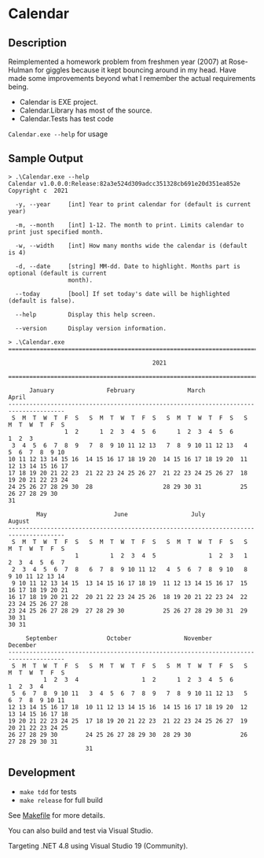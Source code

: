 # Calendar

## Description
Reimplemented a homework problem from freshmen year (2007) at Rose-Hulman for giggles because it kept bouncing around in my head. Have made some improvements beyond what I remember the actual requirements being.

* Calendar is EXE project. 
* Calendar.Library has most of the source. 
* Calendar.Tests has test code

`Calendar.exe --help` for usage

## Sample Output
```
> .\Calendar.exe --help
Calendar v1.0.0.0:Release:82a3e524d309adcc351328cb691e20d351ea852e
Copyright c  2021

  -y, --year     [int] Year to print calendar for (default is current year)

  -m, --month    [int] 1-12. The month to print. Limits calendar to print just specified month.

  -w, --width    [int] How many months wide the calendar is (default is 4)

  -d, --date     [string] MM-dd. Date to highlight. Months part is optional (default is current
                 month).

  --today        [bool] If set today's date will be highlighted (default is false).

  --help         Display this help screen.

  --version      Display version information.

```

```
> .\Calendar.exe
======================================================================================

                                         2021

======================================================================================

      January               February               March                 April
--------------------------------------------------------------------------------------
 S  M  T  W  T  F  S   S  M  T  W  T  F  S   S  M  T  W  T  F  S   S  M  T  W  T  F  S
                1  2      1  2  3  4  5  6      1  2  3  4  5  6               1  2  3
 3  4  5  6  7  8  9   7  8  9 10 11 12 13   7  8  9 10 11 12 13   4  5  6  7  8  9 10
10 11 12 13 14 15 16  14 15 16 17 18 19 20  14 15 16 17 18 19 20  11 12 13 14 15 16 17
17 18 19 20 21 22 23  21 22 23 24 25 26 27  21 22 23 24 25 26 27  18 19 20 21 22 23 24
24 25 26 27 28 29 30  28                    28 29 30 31           25 26 27 28 29 30
31

        May                   June                  July                 August
--------------------------------------------------------------------------------------
 S  M  T  W  T  F  S   S  M  T  W  T  F  S   S  M  T  W  T  F  S   S  M  T  W  T  F  S
                   1         1  2  3  4  5               1  2  3   1  2  3  4  5  6  7
 2  3  4  5  6  7  8   6  7  8  9 10 11 12   4  5  6  7  8  9 10   8  9 10 11 12 13 14
 9 10 11 12 13 14 15  13 14 15 16 17 18 19  11 12 13 14 15 16 17  15 16 17 18 19 20 21
16 17 18 19 20 21 22  20 21 22 23 24 25 26  18 19 20 21 22 23 24  22 23 24 25 26 27 28
23 24 25 26 27 28 29  27 28 29 30           25 26 27 28 29 30 31  29 30 31
30 31

     September              October               November              December
--------------------------------------------------------------------------------------
 S  M  T  W  T  F  S   S  M  T  W  T  F  S   S  M  T  W  T  F  S   S  M  T  W  T  F  S
          1  2  3  4                  1  2      1  2  3  4  5  6            1  2  3  4
 5  6  7  8  9 10 11   3  4  5  6  7  8  9   7  8  9 10 11 12 13   5  6  7  8  9 10 11
12 13 14 15 16 17 18  10 11 12 13 14 15 16  14 15 16 17 18 19 20  12 13 14 15 16 17 18
19 20 21 22 23 24 25  17 18 19 20 21 22 23  21 22 23 24 25 26 27  19 20 21 22 23 24 25
26 27 28 29 30        24 25 26 27 28 29 30  28 29 30              26 27 28 29 30 31
                      31

```

## Development
* `make tdd` for tests
* `make release` for full build

See [Makefile](./Makefile) for more details.

You can also build and test via Visual Studio.

Targeting .NET 4.8 using Visual Studio 19 (Community).

